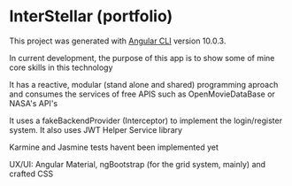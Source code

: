 # InterStellar (portfolio)

This project was generated with [Angular CLI](https://github.com/angular/angular-cli) version 10.0.3.

In current development, the purpose of this app is to show some of mine core skills in this technology

It has a reactive, modular (stand alone and shared) programming aproach and consumes the services of free APIS such as OpenMovieDataBase
or NASA's API's

It uses a fakeBackendProvider (Interceptor) to implement the login/register system. It also uses JWT Helper Service library

Karmine and Jasmine tests havent been implemented yet

UX/UI: Angular Material, ngBootstrap (for the grid system, mainly) and crafted CSS
